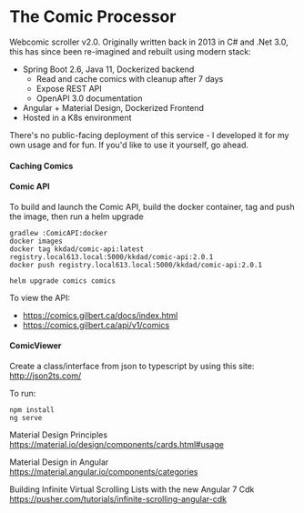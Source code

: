 # The Comic Processor

Webcomic scroller v2.0. Originally written back in 2013 in C# and .Net 3.0, this has since been re-imagined and rebuilt using modern stack:
- Spring Boot 2.6, Java 11, Dockerized backend
    - Read and cache comics with cleanup after 7 days
    - Expose REST API
    - OpenAPI 3.0 documentation
- Angular + Material Design, Dockerized Frontend
- Hosted in a K8s environment

There's no public-facing deployment of this service - I developed it for my own usage and for fun. If you'd like to use
it yourself, go ahead. 
 
#### Caching Comics

#### Comic API

To build and launch the Comic API, build the docker container, tag and push the image, then run a helm upgrade
~~~
gradlew :ComicAPI:docker
docker images 
docker tag kkdad/comic-api:latest registry.local613.local:5000/kkdad/comic-api:2.0.1
docker push registry.local613.local:5000/kkdad/comic-api:2.0.1

helm upgrade comics comics
~~~

To view the API:
- https://comics.gilbert.ca/docs/index.html
- https://comics.gilbert.ca/api/v1/comics

#### ComicViewer

Create a class/interface from json to typescript by using this site: http://json2ts.com/

To run:
~~~
npm install
ng serve
~~~

Material Design Principles
https://material.io/design/components/cards.html#usage

Material Design in Angular
https://material.angular.io/components/categories

Building Infinite Virtual Scrolling Lists with the new Angular 7 Cdk
https://pusher.com/tutorials/infinite-scrolling-angular-cdk